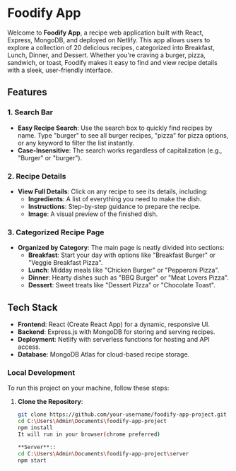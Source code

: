 # Foodify App

Welcome to **Foodify App**, a recipe web application built with React, Express, MongoDB, and deployed on Netlify. This app allows users to explore a collection of 20 delicious recipes, categorized into Breakfast, Lunch, Dinner, and Dessert. Whether you're craving a burger, pizza, sandwich, or toast, Foodify makes it easy to find and view recipe details with a sleek, user-friendly interface.

## Features

### 1. Search Bar
- **Easy Recipe Search**: Use the search box to quickly find recipes by name. Type "burger" to see all burger recipes, "pizza" for pizza options, or any keyword to filter the list instantly.
- **Case-Insensitive**: The search works regardless of capitalization (e.g., "Burger" or "burger").

### 2. Recipe Details
- **View Full Details**: Click on any recipe to see its details, including:
  - **Ingredients**: A list of everything you need to make the dish.
  - **Instructions**: Step-by-step guidance to prepare the recipe.
  - **Image**: A visual preview of the finished dish.

### 3. Categorized Recipe Page
- **Organized by Category**: The main page is neatly divided into sections:
  - **Breakfast**: Start your day with options like "Breakfast Burger" or "Veggie Breakfast Pizza".
  - **Lunch**: Midday meals like "Chicken Burger" or "Pepperoni Pizza".
  - **Dinner**: Hearty dishes such as "BBQ Burger" or "Meat Lovers Pizza".
  - **Dessert**: Sweet treats like "Dessert Pizza" or "Chocolate Toast".
  

## Tech Stack
- **Frontend**: React (Create React App) for a dynamic, responsive UI.
- **Backend**: Express.js with MongoDB for storing and serving recipes.
- **Deployment**: Netlify with serverless functions for hosting and API access.
- **Database**: MongoDB Atlas for cloud-based recipe storage.

  
### Local Development
To run this project on your machine, follow these steps:

1. **Clone the Repository**:
   ```bash
   git clone https://github.com/your-username/foodify-app-project.git
   cd C:\Users\Admin\Documents\foodify-app-project
   npm install
   It will run in your browser(chrome preferred)
   
   **Server**::
   cd C:\Users\Admin\Documents\foodify-app-project\server
   npm start
